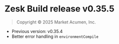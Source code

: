 # Zesk Build release v0.35.5

> Copyright &copy; 2025 Market Acumen, Inc.

- Previous version: v0.35.4
- Better error handling in `environmentCompile`
